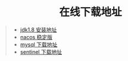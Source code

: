 <h1 align = "center">在线下载地址</h1>

> - [jdk1.8 安装地址](https://www.oracle.com/java/technologies/downloads/#java8)
> - [nacos 稳定版](https://github.com/alibaba/nacos/releases)
> - [mysql 下载地址](https://dev.mysql.com/downloads/mysql/)
> - [sentinel 下载地址](https://github.com/alibaba/Sentinel/releases)
